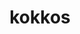 ---
title: "kokkos"
layout: cache
categories: [package, develop-2023-06-04]
meta: {"versions": ["3.7.00", "3.7.01", "4.0.01"], "compilers": ["gcc@=11.1.0", "oneapi@=2023.0.0"], "oss": ["ubuntu20.04"], "platforms": ["linux"], "targets": ["ppc64le", "x86_64", "x86_64_v3"], "stacks": ["e4s", "e4s-oneapi", "e4s-power", "gpu-tests", "root"], "num_specs": 19, "num_specs_by_stack": {"e4s-power": 6, "root": 19, "e4s-oneapi": 5, "e4s": 8, "gpu-tests": 1}}
spec_details: [{"hash": "wk5q2lo5y2gjqfsfcmets6rpnxxzqu4g", "compiler": "gcc@=11.1.0", "versions": ["4.0.01"], "os": "ubuntu20.04", "platform": "linux", "target": "ppc64le", "variants": ["~aggressive_vectorization", "build_system=cmake", "build_type=Release", "~compiler_warnings", "+cuda", "cuda_arch=70", "~cuda_constexpr", "+cuda_lambda", "~cuda_ldg_intrinsic", "~cuda_relocatable_device_code", "~cuda_uvm", "~debug", "~debug_bounds_check", "~debug_dualview_modify_check", "~deprecated_code", "~examples", "~explicit_instantiation", "generator=make", "~hpx", "~hpx_async_dispatch", "~hwloc", "intel_gpu_arch=none", "~ipo", "~memkind", "~numactl", "~openmp", "~openmptarget", "~pic", "+profiling", "~profiling_load_print", "~pthread", "~qthread", "~rocm", "+serial", "+shared", "std=17", "~sycl", "~tests", "~tuning", "+wrapper"], "stacks": ["e4s-power", "root"], "size": "-", "tarball": "https://binaries.spack.io/releases/develop-2023-06-04/build_cache/linux-ubuntu20.04-ppc64le/gcc-11.1.0/kokkos-4.0.01/linux-ubuntu20.04-ppc64le-gcc-11.1.0-kokkos-4.0.01-wk5q2lo5y2gjqfsfcmets6rpnxxzqu4g.spack"}, {"hash": "vvqp7suiihawd6o56xes5rvp7oubk2kc", "compiler": "gcc@=11.1.0", "versions": ["4.0.01"], "os": "ubuntu20.04", "platform": "linux", "target": "ppc64le", "variants": ["~aggressive_vectorization", "build_system=cmake", "build_type=Release", "~compiler_warnings", "~cuda", "~cuda_constexpr", "~cuda_lambda", "~cuda_ldg_intrinsic", "~cuda_relocatable_device_code", "~cuda_uvm", "~debug", "~debug_bounds_check", "~debug_dualview_modify_check", "~deprecated_code", "~examples", "~explicit_instantiation", "generator=make", "~hpx", "~hpx_async_dispatch", "~hwloc", "intel_gpu_arch=none", "~ipo", "~memkind", "~numactl", "~openmp", "~openmptarget", "~pic", "+profiling", "~profiling_load_print", "~pthread", "~qthread", "~rocm", "+serial", "+shared", "std=17", "~sycl", "~tests", "~tuning", "~wrapper"], "stacks": ["e4s-power", "root"], "size": "-", "tarball": "https://binaries.spack.io/releases/develop-2023-06-04/build_cache/linux-ubuntu20.04-ppc64le/gcc-11.1.0/kokkos-4.0.01/linux-ubuntu20.04-ppc64le-gcc-11.1.0-kokkos-4.0.01-vvqp7suiihawd6o56xes5rvp7oubk2kc.spack"}, {"hash": "urs2fdkrhn3swnt6hr5wb4j5exwbgcm2", "compiler": "gcc@=11.1.0", "versions": ["3.7.00"], "os": "ubuntu20.04", "platform": "linux", "target": "ppc64le", "variants": ["~aggressive_vectorization", "build_system=cmake", "build_type=Release", "~compiler_warnings", "~cuda", "~cuda_constexpr", "~cuda_lambda", "~cuda_ldg_intrinsic", "~cuda_relocatable_device_code", "~cuda_uvm", "~debug", "~debug_bounds_check", "~debug_dualview_modify_check", "~deprecated_code", "~examples", "~explicit_instantiation", "generator=make", "~hpx", "~hpx_async_dispatch", "~hwloc", "intel_gpu_arch=none", "~ipo", "~memkind", "~numactl", "+openmp", "~openmptarget", "~pic", "+profiling", "~profiling_load_print", "~pthread", "~qthread", "~rocm", "+serial", "+shared", "std=17", "~sycl", "~tests", "~tuning", "~wrapper"], "stacks": ["e4s-power", "root"], "size": "-", "tarball": "https://binaries.spack.io/releases/develop-2023-06-04/build_cache/linux-ubuntu20.04-ppc64le/gcc-11.1.0/kokkos-3.7.00/linux-ubuntu20.04-ppc64le-gcc-11.1.0-kokkos-3.7.00-urs2fdkrhn3swnt6hr5wb4j5exwbgcm2.spack"}, {"hash": "exh3q7pulkjp6zlo43i5cequyg3o4nmt", "compiler": "gcc@=11.1.0", "versions": ["3.7.00"], "os": "ubuntu20.04", "platform": "linux", "target": "ppc64le", "variants": ["~aggressive_vectorization", "build_system=cmake", "build_type=Release", "~compiler_warnings", "+cuda", "cuda_arch=70", "~cuda_constexpr", "~cuda_lambda", "~cuda_ldg_intrinsic", "~cuda_relocatable_device_code", "~cuda_uvm", "~debug", "~debug_bounds_check", "~debug_dualview_modify_check", "~deprecated_code", "~examples", "~explicit_instantiation", "generator=make", "~hpx", "~hpx_async_dispatch", "~hwloc", "intel_gpu_arch=none", "~ipo", "~memkind", "~numactl", "~openmp", "~openmptarget", "~pic", "+profiling", "~profiling_load_print", "~pthread", "~qthread", "~rocm", "+serial", "+shared", "std=17", "~sycl", "~tests", "~tuning", "+wrapper"], "stacks": ["e4s-power", "root"], "size": "-", "tarball": "https://binaries.spack.io/releases/develop-2023-06-04/build_cache/linux-ubuntu20.04-ppc64le/gcc-11.1.0/kokkos-3.7.00/linux-ubuntu20.04-ppc64le-gcc-11.1.0-kokkos-3.7.00-exh3q7pulkjp6zlo43i5cequyg3o4nmt.spack"}, {"hash": "m7lx4322x5mii7xop5bektwlmnmsoxxk", "compiler": "gcc@=11.1.0", "versions": ["4.0.01"], "os": "ubuntu20.04", "platform": "linux", "target": "ppc64le", "variants": ["~aggressive_vectorization", "build_system=cmake", "build_type=Release", "~compiler_warnings", "~cuda", "~cuda_constexpr", "~cuda_lambda", "~cuda_ldg_intrinsic", "~cuda_relocatable_device_code", "~cuda_uvm", "~debug", "~debug_bounds_check", "~debug_dualview_modify_check", "~deprecated_code", "~examples", "~explicit_instantiation", "generator=make", "~hpx", "~hpx_async_dispatch", "~hwloc", "intel_gpu_arch=none", "~ipo", "~memkind", "~numactl", "+openmp", "~openmptarget", "~pic", "+profiling", "~profiling_load_print", "~pthread", "~qthread", "~rocm", "+serial", "+shared", "std=17", "~sycl", "~tests", "~tuning", "~wrapper"], "stacks": ["e4s-power", "root"], "size": "-", "tarball": "https://binaries.spack.io/releases/develop-2023-06-04/build_cache/linux-ubuntu20.04-ppc64le/gcc-11.1.0/kokkos-4.0.01/linux-ubuntu20.04-ppc64le-gcc-11.1.0-kokkos-4.0.01-m7lx4322x5mii7xop5bektwlmnmsoxxk.spack"}, {"hash": "r6ns4jboisbtk6hnzldnrw64cju6dais", "compiler": "gcc@=11.1.0", "versions": ["4.0.01"], "os": "ubuntu20.04", "platform": "linux", "target": "ppc64le", "variants": ["~aggressive_vectorization", "build_system=cmake", "build_type=Release", "~compiler_warnings", "+cuda", "cuda_arch=70", "~cuda_constexpr", "~cuda_lambda", "~cuda_ldg_intrinsic", "~cuda_relocatable_device_code", "~cuda_uvm", "~debug", "~debug_bounds_check", "~debug_dualview_modify_check", "~deprecated_code", "~examples", "~explicit_instantiation", "generator=make", "~hpx", "~hpx_async_dispatch", "~hwloc", "intel_gpu_arch=none", "~ipo", "~memkind", "~numactl", "~openmp", "~openmptarget", "~pic", "+profiling", "~profiling_load_print", "~pthread", "~qthread", "~rocm", "+serial", "+shared", "std=17", "~sycl", "~tests", "~tuning", "+wrapper"], "stacks": ["e4s-power", "root"], "size": "-", "tarball": "https://binaries.spack.io/releases/develop-2023-06-04/build_cache/linux-ubuntu20.04-ppc64le/gcc-11.1.0/kokkos-4.0.01/linux-ubuntu20.04-ppc64le-gcc-11.1.0-kokkos-4.0.01-r6ns4jboisbtk6hnzldnrw64cju6dais.spack"}, {"hash": "s3sndgv44tllsohp7mg5f2myszdxhlfu", "compiler": "oneapi@=2023.0.0", "versions": ["4.0.01"], "os": "ubuntu20.04", "platform": "linux", "target": "x86_64", "variants": ["~aggressive_vectorization", "build_system=cmake", "build_type=Release", "~compiler_warnings", "~cuda", "~cuda_constexpr", "~cuda_lambda", "~cuda_ldg_intrinsic", "~cuda_relocatable_device_code", "~cuda_uvm", "~debug", "~debug_bounds_check", "~debug_dualview_modify_check", "~deprecated_code", "~examples", "~explicit_instantiation", "generator=make", "~hpx", "~hpx_async_dispatch", "~hwloc", "intel_gpu_arch=none", "~ipo", "~memkind", "~numactl", "~openmp", "~openmptarget", "~pic", "+profiling", "~profiling_load_print", "~pthread", "~qthread", "~rocm", "+serial", "+shared", "std=17", "~sycl", "~tests", "~tuning", "~wrapper"], "stacks": ["root", "e4s-oneapi"], "size": "-", "tarball": "https://binaries.spack.io/releases/develop-2023-06-04/build_cache/linux-ubuntu20.04-x86_64/oneapi-2023.0.0/kokkos-4.0.01/linux-ubuntu20.04-x86_64-oneapi-2023.0.0-kokkos-4.0.01-s3sndgv44tllsohp7mg5f2myszdxhlfu.spack"}, {"hash": "qej3ecvclborqp6ukvlamrwspvez5n43", "compiler": "oneapi@=2023.0.0", "versions": ["4.0.01"], "os": "ubuntu20.04", "platform": "linux", "target": "x86_64", "variants": ["~aggressive_vectorization", "build_system=cmake", "build_type=Release", "~compiler_warnings", "~cuda", "~cuda_constexpr", "~cuda_lambda", "~cuda_ldg_intrinsic", "~cuda_relocatable_device_code", "~cuda_uvm", "~debug", "~debug_bounds_check", "~debug_dualview_modify_check", "~deprecated_code", "+examples", "~explicit_instantiation", "generator=make", "~hpx", "~hpx_async_dispatch", "~hwloc", "intel_gpu_arch=none", "~ipo", "~memkind", "~numactl", "+openmp", "~openmptarget", "~pic", "+profiling", "~profiling_load_print", "~pthread", "~qthread", "~rocm", "+serial", "+shared", "std=17", "+sycl", "+tests", "~tuning", "~wrapper"], "stacks": ["root", "e4s-oneapi"], "size": "-", "tarball": "https://binaries.spack.io/releases/develop-2023-06-04/build_cache/linux-ubuntu20.04-x86_64/oneapi-2023.0.0/kokkos-4.0.01/linux-ubuntu20.04-x86_64-oneapi-2023.0.0-kokkos-4.0.01-qej3ecvclborqp6ukvlamrwspvez5n43.spack"}, {"hash": "64mvzvx26jplzkzmijmbcfuef56ii5kb", "compiler": "oneapi@=2023.0.0", "versions": ["3.7.00"], "os": "ubuntu20.04", "platform": "linux", "target": "x86_64", "variants": ["~aggressive_vectorization", "build_system=cmake", "build_type=Release", "~compiler_warnings", "~cuda", "~cuda_constexpr", "~cuda_lambda", "~cuda_ldg_intrinsic", "~cuda_relocatable_device_code", "~cuda_uvm", "~debug", "~debug_bounds_check", "~debug_dualview_modify_check", "~deprecated_code", "+examples", "~explicit_instantiation", "generator=make", "~hpx", "~hpx_async_dispatch", "~hwloc", "intel_gpu_arch=none", "~ipo", "~memkind", "~numactl", "+openmp", "~openmptarget", "~pic", "+profiling", "~profiling_load_print", "~pthread", "~qthread", "~rocm", "+serial", "+shared", "std=17", "+sycl", "+tests", "~tuning", "~wrapper"], "stacks": ["root", "e4s-oneapi"], "size": "-", "tarball": "https://binaries.spack.io/releases/develop-2023-06-04/build_cache/linux-ubuntu20.04-x86_64/oneapi-2023.0.0/kokkos-3.7.00/linux-ubuntu20.04-x86_64-oneapi-2023.0.0-kokkos-3.7.00-64mvzvx26jplzkzmijmbcfuef56ii5kb.spack"}, {"hash": "efevwuezl5l67ibih356mdytpxqslohu", "compiler": "oneapi@=2023.0.0", "versions": ["3.7.00"], "os": "ubuntu20.04", "platform": "linux", "target": "x86_64", "variants": ["~aggressive_vectorization", "build_system=cmake", "build_type=Release", "~compiler_warnings", "~cuda", "~cuda_constexpr", "~cuda_lambda", "~cuda_ldg_intrinsic", "~cuda_relocatable_device_code", "~cuda_uvm", "~debug", "~debug_bounds_check", "~debug_dualview_modify_check", "~deprecated_code", "~examples", "~explicit_instantiation", "generator=make", "~hpx", "~hpx_async_dispatch", "~hwloc", "intel_gpu_arch=none", "~ipo", "~memkind", "~numactl", "+openmp", "~openmptarget", "~pic", "+profiling", "~profiling_load_print", "~pthread", "~qthread", "~rocm", "+serial", "+shared", "std=17", "~sycl", "~tests", "~tuning", "~wrapper"], "stacks": ["root", "e4s-oneapi"], "size": "-", "tarball": "https://binaries.spack.io/releases/develop-2023-06-04/build_cache/linux-ubuntu20.04-x86_64/oneapi-2023.0.0/kokkos-3.7.00/linux-ubuntu20.04-x86_64-oneapi-2023.0.0-kokkos-3.7.00-efevwuezl5l67ibih356mdytpxqslohu.spack"}, {"hash": "qtf3s3jfxksf5i7wqzun4eczi6ft4wsk", "compiler": "oneapi@=2023.0.0", "versions": ["4.0.01"], "os": "ubuntu20.04", "platform": "linux", "target": "x86_64", "variants": ["~aggressive_vectorization", "build_system=cmake", "build_type=Release", "~compiler_warnings", "~cuda", "~cuda_constexpr", "~cuda_lambda", "~cuda_ldg_intrinsic", "~cuda_relocatable_device_code", "~cuda_uvm", "~debug", "~debug_bounds_check", "~debug_dualview_modify_check", "~deprecated_code", "~examples", "~explicit_instantiation", "generator=make", "~hpx", "~hpx_async_dispatch", "~hwloc", "intel_gpu_arch=none", "~ipo", "~memkind", "~numactl", "+openmp", "~openmptarget", "~pic", "+profiling", "~profiling_load_print", "~pthread", "~qthread", "~rocm", "+serial", "+shared", "std=17", "~sycl", "~tests", "~tuning", "~wrapper"], "stacks": ["root", "e4s-oneapi"], "size": "-", "tarball": "https://binaries.spack.io/releases/develop-2023-06-04/build_cache/linux-ubuntu20.04-x86_64/oneapi-2023.0.0/kokkos-4.0.01/linux-ubuntu20.04-x86_64-oneapi-2023.0.0-kokkos-4.0.01-qtf3s3jfxksf5i7wqzun4eczi6ft4wsk.spack"}, {"hash": "uoon4jzf7ychvepvip3gv7x3hdak3mbi", "compiler": "gcc@=11.1.0", "versions": ["4.0.01"], "os": "ubuntu20.04", "platform": "linux", "target": "x86_64_v3", "variants": ["~aggressive_vectorization", "build_system=cmake", "build_type=Release", "~compiler_warnings", "+cuda", "cuda_arch=80", "~cuda_constexpr", "+cuda_lambda", "~cuda_ldg_intrinsic", "~cuda_relocatable_device_code", "~cuda_uvm", "~debug", "~debug_bounds_check", "~debug_dualview_modify_check", "~deprecated_code", "~examples", "~explicit_instantiation", "generator=make", "~hpx", "~hpx_async_dispatch", "~hwloc", "intel_gpu_arch=none", "~ipo", "~memkind", "~numactl", "~openmp", "~openmptarget", "~pic", "+profiling", "~profiling_load_print", "~pthread", "~qthread", "~rocm", "+serial", "+shared", "std=17", "~sycl", "~tests", "~tuning", "+wrapper"], "stacks": ["root", "e4s"], "size": "-", "tarball": "https://binaries.spack.io/releases/develop-2023-06-04/build_cache/linux-ubuntu20.04-x86_64_v3/gcc-11.1.0/kokkos-4.0.01/linux-ubuntu20.04-x86_64_v3-gcc-11.1.0-kokkos-4.0.01-uoon4jzf7ychvepvip3gv7x3hdak3mbi.spack"}, {"hash": "hef3apseydorcs7ofqizdrqrtwreprfk", "compiler": "gcc@=11.1.0", "versions": ["4.0.01"], "os": "ubuntu20.04", "platform": "linux", "target": "x86_64_v3", "variants": ["~aggressive_vectorization", "build_system=cmake", "build_type=Release", "~compiler_warnings", "~cuda", "~cuda_constexpr", "~cuda_lambda", "~cuda_ldg_intrinsic", "~cuda_relocatable_device_code", "~cuda_uvm", "~debug", "~debug_bounds_check", "~debug_dualview_modify_check", "~deprecated_code", "~examples", "~explicit_instantiation", "generator=make", "~hpx", "~hpx_async_dispatch", "~hwloc", "intel_gpu_arch=none", "~ipo", "~memkind", "~numactl", "~openmp", "~openmptarget", "~pic", "+profiling", "~profiling_load_print", "~pthread", "~qthread", "~rocm", "+serial", "+shared", "std=17", "~sycl", "~tests", "~tuning", "~wrapper"], "stacks": ["root", "e4s"], "size": "-", "tarball": "https://binaries.spack.io/releases/develop-2023-06-04/build_cache/linux-ubuntu20.04-x86_64_v3/gcc-11.1.0/kokkos-4.0.01/linux-ubuntu20.04-x86_64_v3-gcc-11.1.0-kokkos-4.0.01-hef3apseydorcs7ofqizdrqrtwreprfk.spack"}, {"hash": "d4falxqm6bqelnzlkkj7ksjh7y5t3woh", "compiler": "gcc@=11.1.0", "versions": ["4.0.01"], "os": "ubuntu20.04", "platform": "linux", "target": "x86_64_v3", "variants": ["~aggressive_vectorization", "amdgpu_target=gfx90a", "build_system=cmake", "build_type=Release", "~compiler_warnings", "~cuda", "~cuda_constexpr", "~cuda_lambda", "~cuda_ldg_intrinsic", "~cuda_relocatable_device_code", "~cuda_uvm", "~debug", "~debug_bounds_check", "~debug_dualview_modify_check", "~deprecated_code", "~examples", "~explicit_instantiation", "generator=make", "~hpx", "~hpx_async_dispatch", "~hwloc", "intel_gpu_arch=none", "~ipo", "~memkind", "~numactl", "~openmp", "~openmptarget", "~pic", "+profiling", "~profiling_load_print", "~pthread", "~qthread", "+rocm", "+serial", "+shared", "std=17", "~sycl", "~tests", "~tuning", "~wrapper"], "stacks": ["root", "gpu-tests", "e4s"], "size": "-", "tarball": "https://binaries.spack.io/releases/develop-2023-06-04/build_cache/linux-ubuntu20.04-x86_64_v3/gcc-11.1.0/kokkos-4.0.01/linux-ubuntu20.04-x86_64_v3-gcc-11.1.0-kokkos-4.0.01-d4falxqm6bqelnzlkkj7ksjh7y5t3woh.spack"}, {"hash": "wsl76qovq6ms23gobhobasj5ny3q5jxg", "compiler": "gcc@=11.1.0", "versions": ["3.7.01"], "os": "ubuntu20.04", "platform": "linux", "target": "x86_64_v3", "variants": ["~aggressive_vectorization", "amdgpu_target=gfx90a", "build_system=cmake", "build_type=Release", "~compiler_warnings", "~cuda", "~cuda_constexpr", "~cuda_lambda", "~cuda_ldg_intrinsic", "~cuda_relocatable_device_code", "~cuda_uvm", "~debug", "~debug_bounds_check", "~debug_dualview_modify_check", "~deprecated_code", "~examples", "~explicit_instantiation", "generator=make", "~hpx", "~hpx_async_dispatch", "~hwloc", "intel_gpu_arch=none", "~ipo", "~memkind", "~numactl", "~openmp", "~openmptarget", "~pic", "+profiling", "~profiling_load_print", "~pthread", "~qthread", "+rocm", "+serial", "+shared", "std=17", "~sycl", "~tests", "~tuning", "~wrapper"], "stacks": ["root", "e4s"], "size": "-", "tarball": "https://binaries.spack.io/releases/develop-2023-06-04/build_cache/linux-ubuntu20.04-x86_64_v3/gcc-11.1.0/kokkos-3.7.01/linux-ubuntu20.04-x86_64_v3-gcc-11.1.0-kokkos-3.7.01-wsl76qovq6ms23gobhobasj5ny3q5jxg.spack"}, {"hash": "smpfy2pibpcmfuy2xdmd4blgloc5t6kv", "compiler": "gcc@=11.1.0", "versions": ["3.7.00"], "os": "ubuntu20.04", "platform": "linux", "target": "x86_64_v3", "variants": ["~aggressive_vectorization", "build_system=cmake", "build_type=Release", "~compiler_warnings", "+cuda", "cuda_arch=80", "~cuda_constexpr", "~cuda_lambda", "~cuda_ldg_intrinsic", "~cuda_relocatable_device_code", "~cuda_uvm", "~debug", "~debug_bounds_check", "~debug_dualview_modify_check", "~deprecated_code", "~examples", "~explicit_instantiation", "generator=make", "~hpx", "~hpx_async_dispatch", "~hwloc", "intel_gpu_arch=none", "~ipo", "~memkind", "~numactl", "~openmp", "~openmptarget", "~pic", "+profiling", "~profiling_load_print", "~pthread", "~qthread", "~rocm", "+serial", "+shared", "std=17", "~sycl", "~tests", "~tuning", "+wrapper"], "stacks": ["root", "e4s"], "size": "-", "tarball": "https://binaries.spack.io/releases/develop-2023-06-04/build_cache/linux-ubuntu20.04-x86_64_v3/gcc-11.1.0/kokkos-3.7.00/linux-ubuntu20.04-x86_64_v3-gcc-11.1.0-kokkos-3.7.00-smpfy2pibpcmfuy2xdmd4blgloc5t6kv.spack"}, {"hash": "x2qdaajknhh7n5fb3he2is43fl3fqlco", "compiler": "gcc@=11.1.0", "versions": ["3.7.00"], "os": "ubuntu20.04", "platform": "linux", "target": "x86_64_v3", "variants": ["~aggressive_vectorization", "build_system=cmake", "build_type=Release", "~compiler_warnings", "~cuda", "~cuda_constexpr", "~cuda_lambda", "~cuda_ldg_intrinsic", "~cuda_relocatable_device_code", "~cuda_uvm", "~debug", "~debug_bounds_check", "~debug_dualview_modify_check", "~deprecated_code", "~examples", "~explicit_instantiation", "generator=make", "~hpx", "~hpx_async_dispatch", "~hwloc", "intel_gpu_arch=none", "~ipo", "~memkind", "~numactl", "+openmp", "~openmptarget", "~pic", "+profiling", "~profiling_load_print", "~pthread", "~qthread", "~rocm", "+serial", "+shared", "std=17", "~sycl", "~tests", "~tuning", "~wrapper"], "stacks": ["root", "e4s"], "size": "-", "tarball": "https://binaries.spack.io/releases/develop-2023-06-04/build_cache/linux-ubuntu20.04-x86_64_v3/gcc-11.1.0/kokkos-3.7.00/linux-ubuntu20.04-x86_64_v3-gcc-11.1.0-kokkos-3.7.00-x2qdaajknhh7n5fb3he2is43fl3fqlco.spack"}, {"hash": "xxav6tvsnfwstpak35sucdhzbjtap5b4", "compiler": "gcc@=11.1.0", "versions": ["4.0.01"], "os": "ubuntu20.04", "platform": "linux", "target": "x86_64_v3", "variants": ["~aggressive_vectorization", "build_system=cmake", "build_type=Release", "~compiler_warnings", "~cuda", "~cuda_constexpr", "~cuda_lambda", "~cuda_ldg_intrinsic", "~cuda_relocatable_device_code", "~cuda_uvm", "~debug", "~debug_bounds_check", "~debug_dualview_modify_check", "~deprecated_code", "~examples", "~explicit_instantiation", "generator=make", "~hpx", "~hpx_async_dispatch", "~hwloc", "intel_gpu_arch=none", "~ipo", "~memkind", "~numactl", "+openmp", "~openmptarget", "~pic", "+profiling", "~profiling_load_print", "~pthread", "~qthread", "~rocm", "+serial", "+shared", "std=17", "~sycl", "~tests", "~tuning", "~wrapper"], "stacks": ["root", "e4s"], "size": "-", "tarball": "https://binaries.spack.io/releases/develop-2023-06-04/build_cache/linux-ubuntu20.04-x86_64_v3/gcc-11.1.0/kokkos-4.0.01/linux-ubuntu20.04-x86_64_v3-gcc-11.1.0-kokkos-4.0.01-xxav6tvsnfwstpak35sucdhzbjtap5b4.spack"}, {"hash": "st74tbzrk3x6453g4lgld6c2j74vjpby", "compiler": "gcc@=11.1.0", "versions": ["4.0.01"], "os": "ubuntu20.04", "platform": "linux", "target": "x86_64_v3", "variants": ["~aggressive_vectorization", "build_system=cmake", "build_type=Release", "~compiler_warnings", "+cuda", "cuda_arch=80", "~cuda_constexpr", "~cuda_lambda", "~cuda_ldg_intrinsic", "~cuda_relocatable_device_code", "~cuda_uvm", "~debug", "~debug_bounds_check", "~debug_dualview_modify_check", "~deprecated_code", "~examples", "~explicit_instantiation", "generator=make", "~hpx", "~hpx_async_dispatch", "~hwloc", "intel_gpu_arch=none", "~ipo", "~memkind", "~numactl", "~openmp", "~openmptarget", "~pic", "+profiling", "~profiling_load_print", "~pthread", "~qthread", "~rocm", "+serial", "+shared", "std=17", "~sycl", "~tests", "~tuning", "+wrapper"], "stacks": ["root", "e4s"], "size": "-", "tarball": "https://binaries.spack.io/releases/develop-2023-06-04/build_cache/linux-ubuntu20.04-x86_64_v3/gcc-11.1.0/kokkos-4.0.01/linux-ubuntu20.04-x86_64_v3-gcc-11.1.0-kokkos-4.0.01-st74tbzrk3x6453g4lgld6c2j74vjpby.spack"}]
---